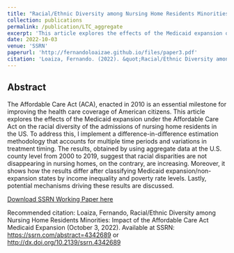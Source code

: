 ```yaml
---
title: "Racial/Ethnic Diversity among Nursing Home Residents Minorities: Impact of the Affordable Care Act Medicaid Expansion"
collection: publications
permalink: /publication/LTC_aggregate
excerpt: 'This article explores the effects of the Medicaid expansion on the racial diversity of the admissions of nursing home residents in the US.'
date: 2022-10-03
venue: 'SSRN'
paperurl: 'http://fernandoloaizae.github.io/files/paper3.pdf'
citation: 'Loaiza, Fernando. (2022). &quot;Racial/Ethnic Diversity among Nursing Home Residents Minorities: Impact of the Affordable Care Act Medicaid Expansion.&quot; .'
---
```


## Abstract

The Affordable Care Act (ACA), enacted in 2010 is an essential milestone for improving the health care coverage of American citizens. This article explores the effects of the Medicaid expansion under the Affordable Care Act on the racial diversity of the admissions of nursing home residents in the US. To address this, I implement a difference-in-difference estimation methodology that accounts for multiple time periods and variations in treatment timing. The results, obtained by using aggregate data at the U.S. county level from 2000 to 2019, suggest that racial disparities are not disappearing in nursing homes, on the contrary, are increasing. Moreover, it shows how the results differ after classifying Medicaid expansion/non-expansion states by income inequality and poverty rate levels. Lastly, potential mechanisms driving these results are discussed.

[Download SSRN Working Paper here](https://papers.ssrn.com/sol3/papers.cfm?abstract_id=4342689)

Recommended citation:
Loaiza, Fernando, Racial/Ethnic Diversity among Nursing Home Residents Minorities: Impact of the Affordable Care Act Medicaid Expansion (October 3, 2022). Available at SSRN: https://ssrn.com/abstract=4342689 or http://dx.doi.org/10.2139/ssrn.4342689
